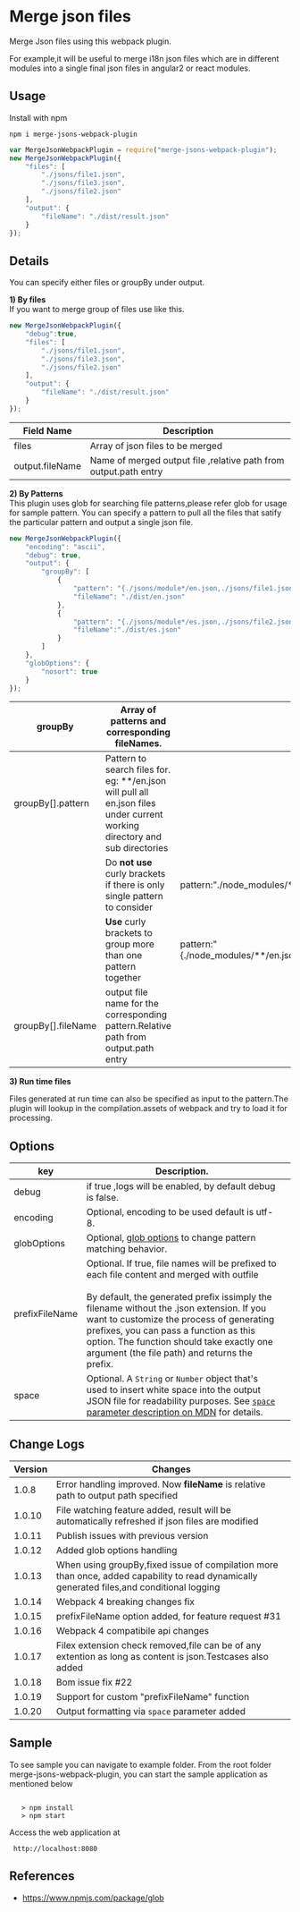 # Merge json files

Merge Json files using this webpack plugin.

For example,it will be useful to
merge i18n json files which are in different modules into a single
final json files in angular2 or react modules.

 

 
## Usage

Install with npm

```
npm i merge-jsons-webpack-plugin
```

```javascript
var MergeJsonWebpackPlugin = require("merge-jsons-webpack-plugin");
new MergeJsonWebpackPlugin({
    "files": [
        "./jsons/file1.json",
        "./jsons/file3.json",
        "./jsons/file2.json"
    ],
    "output": {
        "fileName": "./dist/result.json"
    }
});
```

## Details
  You can specify either files or  groupBy under output.
  
**1) By files**  
       If you want to merge group of files use like this.

```javascript
new MergeJsonWebpackPlugin({
    "debug":true,
    "files": [
        "./jsons/file1.json",
        "./jsons/file3.json",
        "./jsons/file2.json"
    ],
    "output": {
        "fileName": "./dist/result.json"
    }
});
```
       
       
| Field Name      	| Description                      	|
|-----------------	|----------------------------------	|
| files           	| Array of json files to be merged 	|
| output.fileName 	| Name of merged output file ,relative path from output.path entry      	|
       
      
**2) By Patterns**        
       This plugin uses glob for searching file patterns,please refer glob for usage for sample pattern. You can specify a pattern to pull all the files that satify the particular pattern and output a single json file.
                  
```javascript
new MergeJsonWebpackPlugin({
    "encoding": "ascii",
    "debug": true,
    "output": {
        "groupBy": [
            {
                "pattern": "{./jsons/module*/en.json,./jsons/file1.json}", 
                "fileName": "./dist/en.json" 
            },
            {
                "pattern": "{./jsons/module*/es.json,./jsons/file2.json}", 
                "fileName":"./dist/es.json"
            }
        ]
    },
    "globOptions": {
        "nosort": true
    }
});
```

   
| groupBy            | Array of patterns and corresponding fileNames.                                                                              |                                                                 |
|--------------------|-----------------------------------------------------------------------------------------------------------------------------|-----------------------------------------------------------------|
| groupBy[].pattern  | Pattern to search files for. eg: **/en.json will pull all en.json files under current working directory and sub directories |                                                                 |
|                    | Do **not use** curly brackets if there is only single pattern to consider                                                   | pattern:"./node_modules/**/en.json"                             |
|                    | **Use** curly brackets to group more than one pattern together                                                              | pattern:"{./node_modules/**/en.json,./src/assets/i18n/en.json}" |
| groupBy[].fileName | output file name for the corresponding pattern.Relative path from output.path entry                                                                             |                                                                 |



**3) Run time files**

   Files generated at run time can also be specified as input to the pattern.The plugin will lookup in the compilation.assets of webpack and try to load it for processing.   

## Options
| key            | Description.                                                                              |                                                                 |
|--------------------|-----------------------------------------------------------------------------------------------------------------------------|-----------------------------------------------------------------|
| debug             | if true ,logs will be enabled, by default debug is false. |
| encoding      	| Optional, encoding to be used default is utf-8.	|       |
| globOptions      	| Optional, [glob options](https://github.com/isaacs/node-glob#options) to change pattern matching behavior.	|       |
| prefixFileName    | Optional. If true, file names will be prefixed to each file content and merged with outfile<br><br>By default, the generated prefix is ​​simply the filename without the .json extension. If you want to customize the process of generating prefixes, you can pass a function as this option. The function should take exactly one argument (the file path) and returns the prefix.|
| space             | Optional. A `String` or `Number` object that's used to insert white space into the output JSON file for readability purposes. See [`space` parameter description on MDN](https://developer.mozilla.org/en-US/docs/Web/JavaScript/Reference/Global_Objects/JSON/stringify#Parameters) for details. |

## Change Logs   
   
| Version      	    | Changes                           |
|--------------------|-----------------------------------|
| 1.0.8           	| Error handling improved. Now **fileName** is relative path to output path specified   |
| 1.0.10           	| File watching feature added, result will be automatically refreshed if json files are modified |
| 1.0.11           	| Publish issues with previous version |
| 1.0.12           	| Added glob options handling |
| 1.0.13           	| When using groupBy,fixed issue of compilation more than once, added capability to read dynamically generated files,and conditional logging |
| 1.0.14            | Webpack 4 breaking changes fix |
| 1.0.15            | prefixFileName option added, for feature request #31 |
| 1.0.16            | Webpack 4 compatibile api changes  |
| 1.0.17            | Filex extension check removed,file can be of any extention as long as content is json.Testcases also added  |
| 1.0.18            | Bom issue fix #22 |
| 1.0.19            | Support for custom "prefixFileName" function  |
| 1.0.20            | Output formatting via `space` parameter added |

## Sample
   To see sample you can navigate to example folder.
   From the root folder merge-jsons-webpack-plugin, you can start the sample application
   as mentioned below
 
```
    
   > npm install
   > npm start

```
  Access the web application at 
```
 http://localhost:8080
```

## References

 - https://www.npmjs.com/package/glob
